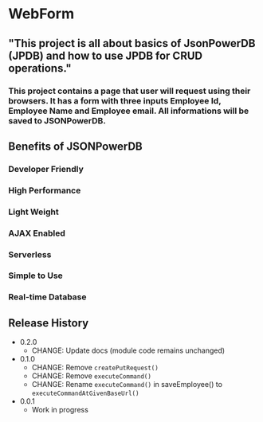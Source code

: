 
# WebForm

## "This project is all about basics of JsonPowerDB (JPDB) and how to use JPDB for CRUD operations." 
### This project contains a page that user will request using their browsers. It has a form with three inputs Employee Id, Employee Name and Employee email. All informations will be saved to JSONPowerDB.


## Benefits of JSONPowerDB

  ### Developer Friendly
  ### High Performance
  ### Light Weight
  ### AJAX Enabled
  ### Serverless
  ### Simple to Use
  ### Real-time Database


## Release History
* 0.2.0
    * CHANGE: Update docs (module code remains unchanged)
* 0.1.0
    * CHANGE: Remove `createPutRequest()`
    * CHANGE: Remove `executeCommand()`
    * CHANGE: Rename `executeCommand()` in saveEmployee() to `executeCommandAtGivenBaseUrl()`
* 0.0.1
    * Work in progress



